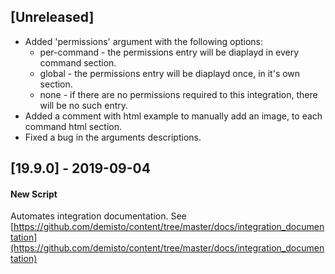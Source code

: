 ## [Unreleased]
 - Added 'permissions' argument with the following options:
    - per-command - the permissions entry will be diaplayd in every command section.
    - global - the permissions entry will be diaplayd once, in it's own section.
    - none - if there are no permissions required to this integration, there will be no such entry.
 - Added a comment with html example to manually add an image, to each command html section.
 - Fixed a bug in the arguments descriptions.
 

## [19.9.0] - 2019-09-04
#### New Script
Automates integration documentation.
See [https://github.com/demisto/content/tree/master/docs/integration_documentation](https://github.com/demisto/content/tree/master/docs/integration_documentation)